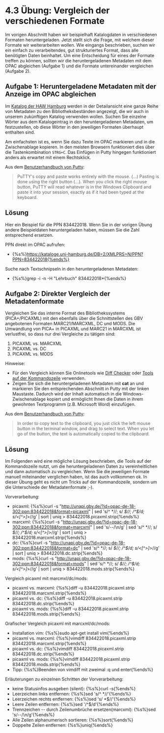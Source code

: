 # 4.3 Übung: Vergleich der verschiedenen Formate

Im vorigen Abschnitt haben wir beispielhaft Katalogdaten in verschiedenen Formaten heruntergeladen. Jetzt stellt sich die Frage, mit welchem dieser Formate wir weiterarbeiten wollen. Wie eingangs beschrieben, suchen wir ein einfach zu verarbeitendes, gut strukturiertes Format, dass alle benötigten Daten beinhaltet. Um eine Entscheidung für eines der Formate treffen zu können, sollten wir die heruntergeladenen Metadaten mit dem OPAC abgleichen (Aufgabe 1) und die Formate untereinander vergleichen (Aufgabe 2).

## Aufgabe 1: Heruntergeladene Metadaten mit der Anzeige im OPAC abgleichen

Im [Katalog der HAW Hamburg](https://kataloge.uni-hamburg.de/LNG=DU/DB=2/) werden in der Detailansicht eine ganze Reihe von Metadaten zu den Bibliotheksbeständen angezeigt, die wir auch in unserem zukünftigen Katalog verwenden wollen. Suchen Sie einzelne Wörter aus dem Katalogeintrag in den heruntergeladenen Metadaten, um festzustellen, ob diese Wörter in den jeweiligen Formaten überhaupt enthalten sind.

Am einfachsten ist es, wenn Sie dazu Texte im OPAC markieren und in die Zwischenablage kopieren. In den meisten Browsern funktioniert dies über die Tastenkombination ```STRG+C```. Das Einfügen in Putty hingegen funktioniert anders als erwartet mit einem Rechtsklick.

Aus dem [Benutzerhandbuch von Putty](http://the.earth.li/~sgtatham/putty/0.52/htmldoc/Chapter3.html#3.1.1):
> PuTTY's copy and paste works entirely with the mouse. (...) Pasting is done using the right button (...). When you click the right mouse button, PuTTY will read whatever is in the Windows Clipboard and paste it into your session, exactly as if it had been typed at the keyboard.

## Lösung

Hier ein Beispiel für die PPN 834422018. Wenn Sie in der vorigen Übung andere Beispieldaten heruntergeladen haben, müssen Sie die Zahl entsprechend ersetzen.

PPN direkt im OPAC aufrufen:
* {%s%}https://kataloge.uni-hamburg.de/DB=2/XMLPRS=N/PPN?PPN=834422018{%ends%}

Suche nach Textschnipseln in den heruntergeladenen Metadaten:
* {%s%}grep -i -n -H "Lehrbuch" 834422018*{%ends%}

## Aufgabe 2: Direkter Vergleich der Metadatenformate

Vergleichen Sie das interne Format des Bibliothekssystems (PICA+/PICAXML) mit den ebenfalls über die Schnittstellen des GBV angebotenen Formaten MARC21/MARCXML, DC und MODS. Die Umwandlung von PICA+ in PICAXML und MARC21 in MARCXML ist verlustfrei, so dass nur drei Vergleiche zu tätigen sind:
1. PICAXML vs. MARCXML
2. PICAXML vs. DC
3. PICAXML vs. MODS

Hinweise:
* Für den Vergleich können Sie Onlinetools wie [Diff Checker](https://www.diffchecker.com/) oder [Tools auf der Kommandozeile](http://www.tecmint.com/best-linux-file-diff-tools-comparison/) verwenden.
* Zeigen Sie sich die heruntergeladenen Metadaten mit **cat** an und markieren Sie den entsprechenden Abschnitt in Putty mit der linken Maustaste. Dadurch wird der Inhalt automatisch in die Windows-Zwischenablage kopiert und ermöglicht Ihnen die Daten in ihrem gewohnten Textprogramm (z.B. Microsoft Word) einzufügen.

Aus dem [Benutzerhandbuch von Putty](http://the.earth.li/~sgtatham/putty/0.52/htmldoc/Chapter3.html#3.1.1):
> In order to copy text to the clipboard, you just click the left mouse button in the terminal window, and drag to select text. When you let go of the button, the text is automatically copied to the clipboard.

## Lösung

Im Folgenden wird eine mögliche Lösung beschrieben, die Tools auf der Kommandozeile nutzt, um die heruntergeladenen Daten zu vereinheitlichen und dann automatisch zu vergleichen. Wenn Sie die jeweiligen Formate manuell miteinander verglichen haben, ist das auch vollkommen ok. In dieser Übung geht es nicht um Tricks auf der Kommandozeile, sondern um die Unterschiede der Metadatenformate ;-).

Vorverarbeitung:
* picaxml: {%s%}curl -s "http://unapi.gbv.de/?id=opac-de-18-302:ppn:834422018&format=picaxml" | sed 's/^ *//; s/ *$//; /^$/d; s/<[^>]*>//g' | sort | uniq > 834422018.picaxml.strip{%ends%}
* marcxml: {%s%}curl -s "http://unapi.gbv.de/?id=opac-de-18-302:ppn:834422018&format=marcxml" | sed 's/--/\n/g' | sed 's/^ *//; s/ *$//; /^$/d; s/<[^>]*>//g' | sort | uniq > 834422018.marcxml.strip{%ends%}
* dc: {%s%}curl -s "http://unapi.gbv.de/?id=opac-de-18-302:ppn:834422018&format=dc" | sed 's/^ *//; s/ *$//; /^$/d; s/<[^>]*>//g' | sort | uniq > 834422018.dc.strip{%ends%}
* mods: {%s%}curl -s "http://unapi.gbv.de/?id=opac-de-18-302:ppn:834422018&format=mods" | sed 's/^ *//; s/ *$//; /^$/d; s/<[^>]*>//g' | sort | uniq > 834422018.mods.strip{%ends%}

Vergleich picaxml mit marcmxl/dc/mods:
* picaxml vs. marcxml: {%s%}diff -u 834422018.picaxml.strip 834422018.marcxml.strip{%ends%}
* picaxml vs. dc: {%s%}diff -u 834422018.picaxml.strip 834422018.dc.strip{%ends%}
* picaxml vs. mods: {%s%}diff -u 834422018.picaxml.strip 834422018.mods.strip{%ends%}

Grafischer Vergleich picaxml mit marcxml/dc/mods:
* Installation vim: {%s%}sudo apt-get install vim{%ends%}
* picaxml vs. marcxml: {%s%}vimdiff 834422018.picaxml.strip 834422018.marcxml.strip{%ends%}
* picaxml vs. dc: {%s%}vimdiff 834422018.picaxml.strip 834422018.dc.strip{%ends%}
* picaxml vs. mods: {%s%}vimdiff 834422018.picaxml.strip 834422018.mods.strip{%ends%}
* Tipp: {%s%}Beenden von vimdiff mit zweimal :q und enter{%ends%}

Erläuterungen zu einzelnen Schritten der Vorverarbeitung:
* keine Statusinfos ausgeben (silent): {%s%}curl -s{%ends%}
* Leerzeichen links entfernen: {%s%}sed 's/^ *//'{%ends%}
* Leerzeichen rechts entfernen: {%s%}sed 's/ *$//'{%ends%}
* Leere Zeilen entfernen: {%s%}sed '/^$/d'{%ends%}
* Trennzeichen -- durch Zeilenumbrüche ersetzen(marcxml): {%s%}sed 's/--/\n/g'{%ends%}
* Alle Zeilen alphanumerisch sortieren: {%s%}sort{%ends%}
* Doppelte Zeilen entfernen: {%s%}uniq{%ends%}